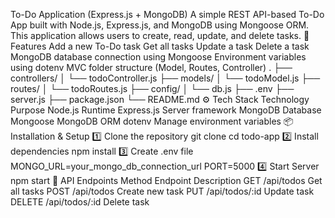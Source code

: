 To-Do Application (Express.js + MongoDB)
A simple REST API-based To-Do App built with Node.js, Express.js, and MongoDB using Mongoose ORM.
This application allows users to create, read, update, and delete tasks.
🚀 Features
Add a new To-Do task
Get all tasks
Update a task
Delete a task
MongoDB database connection using Mongoose
Environment variables using dotenv
MVC folder structure (Model, Routes, Controller)
.
├── controllers/
│   └── todoController.js
├── models/
│   └── todoModel.js
├── routes/
│   └── todoRoutes.js
├── config/
│   └── db.js
├── .env
├── server.js
├── package.json
└── README.md
⚙️ Tech Stack
Technology	Purpose
Node.js	Runtime
Express.js	Server framework
MongoDB	Database
Mongoose	MongoDB ORM
dotenv	Manage environment variables
📦 Installation & Setup
1️⃣ Clone the repository
git clone <repo-link>
cd todo-app
2️⃣ Install dependencies
npm install
3️⃣ Create .env file
MONGO_URL=your_mongo_db_connection_url
PORT=5000
4️⃣ Start Server
npm start
🧪 API Endpoints
Method	Endpoint	Description
GET	/api/todos	Get all tasks
POST	/api/todos	Create new task
PUT	/api/todos/:id	Update task
DELETE	/api/todos/:id	Delete task
